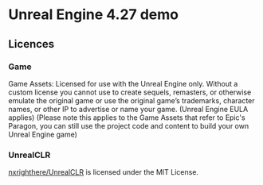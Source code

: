 # Unreal Engine 4.27 demo
## Licences
### Game
Game Assets: Licensed for use with the Unreal Engine only. Without a custom license you cannot use to create sequels, remasters, or otherwise emulate the original game or use the original game’s trademarks, character names, or other IP to advertise or name your game. (Unreal Engine EULA applies) (Please note this applies to the Game Assets that refer to Epic's Paragon, you can still use the project code and content to build your own Unreal Engine game)
### UnrealCLR
[nxrighthere/UnrealCLR](https://github.com/nxrighthere/UnrealCLR) is licensed under the MIT License.